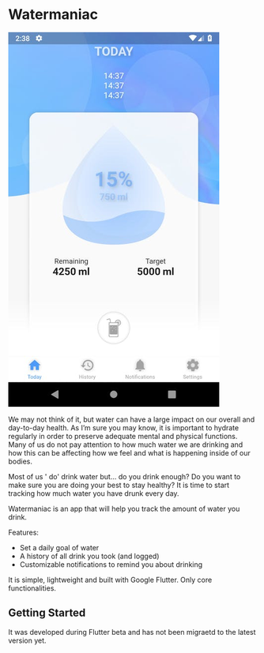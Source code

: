 # Watermaniac

![Screenshot](/images/watermaniac.jpeg)

We may not think of it, but water can have a large impact on our overall and day-to-day health. As I’m sure you may know, it is important to hydrate regularly in order to preserve adequate mental and physical functions. Many of us do not pay attention to how much water we are drinking and how this can be affecting how we feel and what is happening inside of our bodies.

Most of us ' do' drink water but... do you drink enough? Do you want to make sure you are doing your best to stay healthy? It is time to start tracking how much water you have drunk every day.

Watermaniac is an app that will help you track the amount of water you drink.

Features:
- Set a daily goal of water
- A history of all drink you took (and logged)
- Customizable notifications to remind you about drinking

It is simple, lightweight and built with Google Flutter. Only core functionalities.

## Getting Started

It was developed during Flutter beta and has not been migraetd to the latest version yet.
